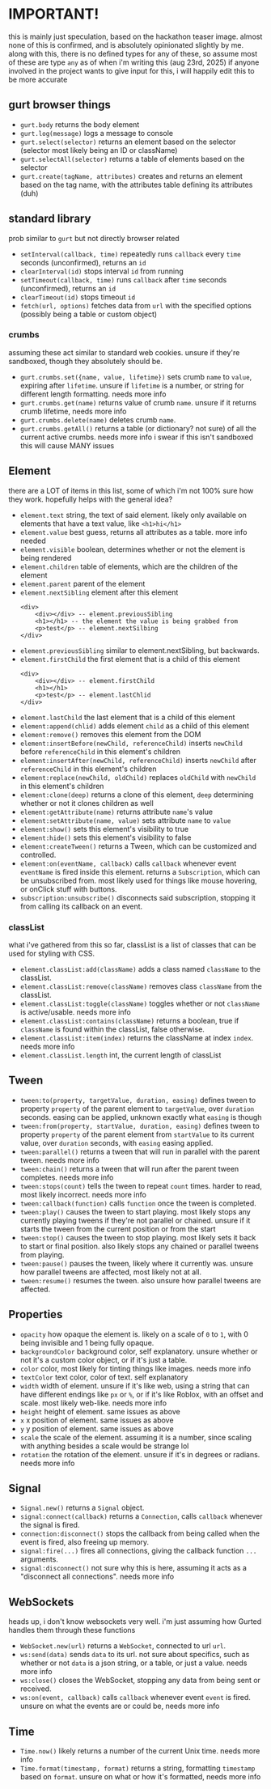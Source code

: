 # IMPORTANT!
this is mainly just speculation, based on the hackathon teaser image. almost none of this is confirmed, and is absolutely opinionated slightly by me. along with this, there is no defined types for any of these, so assume most of these are type `any` as of when i'm writing this (aug 23rd, 2025) if anyone involved in the project wants to give input for this, i will happily edit this to be more accurate

## gurt browser things
- `gurt.body`
    returns the body element
- `gurt.log(message)`
    logs a message to console
- `gurt.select(selector)`
    returns an element based on the selector (selector most likely being an ID or className)
- `gurt.selectAll(selector)`
    returns a table of elements based on the selector
- `gurt.create(tagName, attributes)`
    creates and returns an element based on the tag name, with the attributes table defining its attributes (duh)

## standard library
prob similar to `gurt` but not directly browser related
- `setInterval(callback, time)`
    repeatedly runs `callback` every `time` seconds (unconfirmed), returns an `id`
- `clearInterval(id)`
    stops interval `id` from running
- `setTimeout(callback, time)`
    runs `callback` after `time` seconds (unconfirmed), returns an `id`
- `clearTimeout(id)`
    stops timeout `id`
- `fetch(url, options)`
    fetches data from `url` with the specified options (possibly being a table or custom object)
### crumbs
assuming these act similar to standard web cookies. unsure if they're sandboxed, though they absolutely should be.
- `gurt.crumbs.set({name, value, lifetime})`
    sets crumb `name` to `value`, expiring after `lifetime`. unsure if `lifetime` is a number, or string for different length formatting. needs more info
- `gurt.crumbs.get(name)`
    returns value of crumb `name`. unsure if it returns crumb lifetime, needs more info
- `gurt.crumbs.delete(name)`
    deletes crumb `name`.
- `gurt.crumbs.getAll()`
    returns a table (or dictionary? not sure) of all the current active crumbs. needs more info
    i swear if this isn't sandboxed this will cause MANY issues
    
## Element
there are a LOT of items in this list, some of which i'm not 100% sure how they work. hopefully helps with the general idea?
- `element.text`
    string, the text of said element. likely only available on elements that have a text value, like `<h1>hi</h1>`
- `element.value`
    best guess, returns all attributes as a table. more info needed
- `element.visible`
    boolean, determines whether or not the element is being rendered
- `element.children`
    table of elements, which are the children of the element
- `element.parent`
    parent of the element
- `element.nextSibling`
    element after this element
    ```
    <div>
        <div></div> -- element.previousSibling
        <h1></h1> -- the element the value is being grabbed from
        <p>test</p> -- element.nextSilbing
    </div>
    ```
- `element.previousSibling`
    similar to element.nextSibling, but backwards.
- `element.firstChild`
    the first element that is a child of this element
    ```
    <div>
        <div></div> -- element.firstChild
        <h1></h1>
        <p>test</p> -- element.lastChlid
    </div>
    ```
- `element.lastChild`
    the last element that is a child of this element
- `element:append(chlid)`
    adds element `child` as a child of this element
- `element:remove()`
    removes this element from the DOM
- `element:insertBefore(newChild, referenceChild)`
    inserts `newChild` before `referenceChild` in this element's children
- `element:insertAfter(newChild, referenceChild)`
    inserts `newChild` after `referenceChild` in this element's children
- `element:replace(newChild, oldChild)`
    replaces `oldChild` with `newChild` in this element's children
- `element:clone(deep)`
    returns a clone of this element, `deep` determining whether or not it clones children as well
- `element:getAttribute(name)`
    returns attribute `name`'s value
- `element:setAttribute(name, value)`
    sets attribute `name` to `value`
- `element:show()`
    sets this element's visibility to true
- `element:hide()`
    sets this element's visibility to false
- `element:createTween()`
    returns a Tween, which can be customized and controlled.
- `element:on(eventName, callback)`
    calls `callback` whenever event `eventName` is fired inside this element. returns a `Subscription`, which can be unsubscribed from.
    most likely used for things like mouse hovering, or onClick stuff with buttons.
- `subscription:unsubscribe()`
    disconnects said subscription, stopping it from calling its callback on an event.
### classList
what i've gathered from this so far, classList is a list of classes that can be used for styling with CSS.
- `element.classList:add(className)`
    adds a class named `className` to the classList.
- `element.classList:remove(className)`
    removes class `className` from the classList.
- `element.classList:toggle(className)`
    toggles whether or not `className` is active/usable. needs more info
- `element.classList:contains(className)`
    returns a boolean, true if `className` is found within the classList, false otherwise.
- `element.classList:item(index)`
    returns the className at index `index`. needs more info
- `element.classList.length`
    int, the current length of classList

## Tween
- `tween:to(property, targetValue, duration, easing)`
    defines tween to property `property` of the parent element to `targetValue`, over `duration` seconds. easing can be applied, unknown exactly what `easing` is though
- `tween:from(property, startValue, duration, easing)`
    defines tween to property `property` of the parent element from `startValue` to its current value, over `duration` seconds, with `easing` easing applied.
- `tween:parallel()`
    returns a tween that will run in parallel with the parent tween. needs more info
- `tween:chain()`
    returns a tween that will run after the parent tween completes. needs more info
- `tween:stops(count)`
    tells the tween to repeat `count` times. harder to read, most likely incorrect. needs more info
- `tween:callback(function)`
    calls `function` once the tween is completed.
- `tween:play()`
    causes the tween to start playing. most likely stops any currently playing tweens if they're not parallel or chained. unsure if it starts the tween from the current position or from the start
- `tween:stop()`
    causes the tween to stop playing. most likely sets it back to start or final position. also likely stops any chained or parallel tweens from playing.
- `tween:pause()`
    pauses the tween, likely where it currently was. unsure how parallel tweens are affected, most likely not at all.
- `tween:resume()`
    resumes the tween. also unsure how parallel tweens are affected.

## Properties
- `opacity`
    how opaque the element is. likely on a scale of `0` to `1`, with 0 being invisible and 1 being fully opaque.
- `backgroundColor`
    background color, self explanatory. unsure whether or not it's a custom color object, or if it's just a table.
- `color`
    color, most likely for tinting things like images. needs more info
- `textColor`
    text color, color of text. self explanatory
- `width`
    width of element. unsure if it's like web, using a string that can have different endings like `px` or `%`, or if it's like Roblox, with an offset and scale. most likely web-like. needs more info
- `height`
    height of element. same issues as above
- `x`
    x position of element. same issues as above
- `y`
    y position of element. same issues as above
- `scale`
    the scale of the element. assuming it is a number, since scaling with anything besides a scale would be strange lol
- `rotation`
    the rotation of the element. unsure if it's in degrees or radians. needs more info

## Signal
- `Signal.new()`
    returns a `Signal` object.
- `signal:connect(callback)`
    returns a `Connection`, calls `callback` whenever the signal is fired.
- `connection:disconnect()`
    stops the callback from being called when the event is fired, also freeing up memory.
- `signal:fire(...)`
    fires all connections, giving the callback function `...` arguments.
- `signal:disconnect()` 
    not sure why this is here, assuming it acts as a "disconnect all connections". needs more info

## WebSockets
heads up, i don't know websockets very well. i'm just assuming how Gurted handles them through these functions
- `WebSocket.new(url)`
    returns a `WebSocket`, connected to url `url`.
- `ws:send(data)`
    sends `data` to its url. not sure about specifics, such as whether or not `data` is a json string, or a table, or just a value. needs more info
- `ws:close()`
    closes the WebSocket, stopping any data from being sent or received.
- `ws:on(event, callback)`
    calls `callback` whenever event `event` is fired. unsure on what the events are or could be, needs more info

## Time
- `Time.now()`
    likely returns a number of the current Unix time. needs more info
- `Time.format(timestamp, format)`
    returns a string, formatting `timestamp` based on `format`. unsure on what or how it's formatted, needs more info
